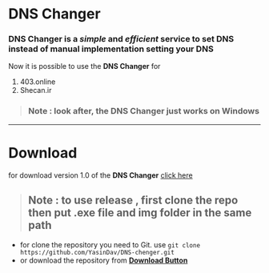 # **DNS Changer**

### **DNS Changer** is a *simple* and *efficient* service to set DNS instead of manual implementation setting your DNS

Now it is possible to use the **DNS Changer** for
1. 403.online
2. Shecan.ir

> ### **Note** : look after, the **DNS Changer** just works on Windows
---
# **Download**
for download version 1.0 of the **DNS Changer** [click here]([https://github.com/YasinDav/DNS-changer/releases/tag/untagged-d185e82bcf023b319cf8](https://github.com/YasinDav/DNS-changer/releases/tag/application))

> ## Note : to use release , first clone the repo then put **.exe file** and **img folder** in the **same path**

- for clone the repository you need to Git. use `git clone https://github.com/YasinDav/DNS-chenger.git`
- or download the repository from [**Download Button**](https://github.com/YasinDav/DNS-changer/archive/refs/heads/main.zip)
